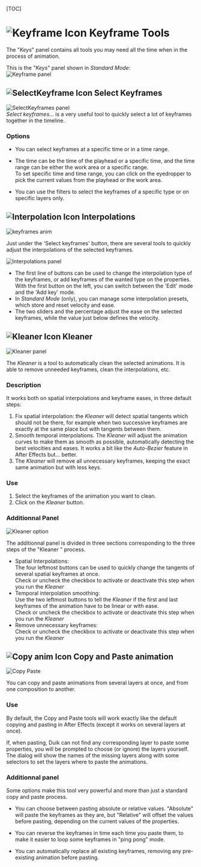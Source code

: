 [TOC]

# ![Keyframe Icon](img\duik-icons\keyframe-icon-r.png) Keyframe Tools

The "*Keys*" panel contains all tools you may need all the time when in the process of animation.

This is the "*Keys*" panel shown in *Standard Mode*:  
![Keyframe panel](img\duik-screenshots\S-Animation\S-Animation-Keyframes\Keyframe-panel.PNG) 

## ![SelectKeyframe Icon](img\duik-icons\keyframe-icon-r.png) Select Keyframes

![SelectKeyframes panel](img\duik-screenshots\S-Animation\S-Animation-Keyframes\SelectKeyframes-panels.png)  
*Select keyframes...* is a very useful tool to quickly select a lot of keyframes together in the timeline.

### Options

- You can select keyframes at a specific time or in a time range.

- The time can be the time of the playhead or a specific time, and the time range can be either the work area or a specific range.  
To set specific time and time range, you can click on the eyedropper to pick the current values from the playhead or the work area.

- You can use the filters to select the keyframes of a specific type or on specific layers only.

## ![Interpolation Icon](img\duik-icons\interpolation-icon-r.png) Interpolations

![keyframes anim](img\duik-screenshots\S-Animation\S-Animation-Keyframes\keyframes-anim.gif)

Just under the 'Select keyframes' button, there are several tools to quickly adjust the interpolations of the selected keyframes.

![Interpolations panel](img\duik-screenshots\S-Animation\S-Animation-Keyframes\KeyframeInterpolation.PNG) 

- The first line of buttons can be used to change the interpolation type of the keyframes, or add keyframes of the wanted type on the properties. With the first button on the left, you can switch between the 'Edit' mode and the 'Add key' mode.
- In *Standard Mode* (only), you can manage some interpolation presets, which store and reset velocity and ease.
- The two sliders and the percentage adjust the ease on the selected keyframes, while the value just below defines the velocity.

## ![Kleaner Icon](img\duik-icons\kleaner-icon-r.png) Kleaner

![Kleaner panel](img\duik-screenshots\S-Animation\S-Animation-Keyframes\Kleaner.PNG)

The *Kleaner* is a tool to automatically clean the selected animations. It is able to remove unneeded keyframes, clean the interpolations, etc.

### Description

It works both on spatial interpolations and keyframe eases, in three default steps:

1. Fix spatial interpolation: the *Kleaner* will detect spatial tangents which should not be there, for example when two successive keyframes are exactly at the same place but with tangents between them.
2. Smooth temporal interpolations. The *Kleaner* will adjust the animation curves to make them as smooth as possible, automatically detecting the best velocities and eases. It works a bit like the *Auto-Bezier* feature in After Effects but... better.
3. The *Kleaner* will remove all unnecessary keyframes, keeping the exact same animation but with less keys.

### Use

1. Select the keyframes of the animation you want to clean.
2. Click on the *Kleaner* button.

### Additionnal Panel

![Kleaner option](img\duik-screenshots\S-Animation\S-Animation-Keyframes\Kleaner-optn.PNG)

The additionnal panel is divided in three sections corresponding to the three steps of the "Kleaner " process.

- Spatial Interpolations:  
The four leftmost buttons can be used to quickly change the tangents of several spatial keyframes at once.  
Check or uncheck the checkbox to activate or deactivate this step when you run the *Kleaner*
- Temporal interpolation smoothing:  
Use the two leftmost buttons to tell the *Kleaner* if the first and last keyframes of the animation have to be linear or with ease.  
Check or uncheck the checkbox to activate or deactivate this step when you run the *Kleaner*
- Remove unnecessary keyframes:  
Check or uncheck the checkbox to activate or deactivate this step when you run the *Kleaner*

## ![Copy anim Icon](img\duik-icons\copyanim-icon-r.png) Copy and Paste animation

![Copy Paste](img\duik-screenshots\S-Animation\S-Animation-Keyframes\copy-paste-buttons.png)

You can copy and paste animations from several layers at once, and from one composition to another.

### Use

By default, the Copy and Paste tools will work exactly like the default copying and pasting in After Effects (except it works on several layers at once).

If, when pasting, Duik can not find any corresponding layer to paste some properties, you will be prompted to choose (or ignore) the layers yourself. The dialog will show the names of the missing layers along with some selectors to set the layers where to paste the animations.

### Additionnal panel

Some options make this tool very powerful and more than just a standard copy and paste process.

- You can choose between pasting absolute or relative values. "Absolute" will paste the keyframes as they are, but "Relative" will offset the values before pasting, depending on the current values of the properties.

- You can reverse the keyframes in time each time you paste them, to make it easier to loop some keyframes in "ping pong" mode.

- You can automatically replace all existing keyframes, removing any pre-existing animation before pasting.
